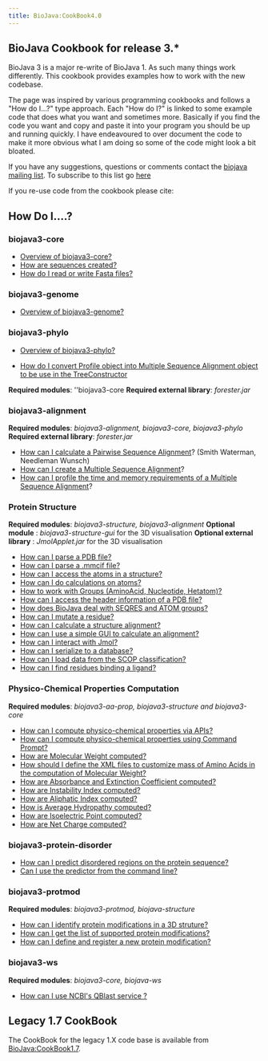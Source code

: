 ```yaml
---
title: BioJava:CookBook4.0
---
```


BioJava Cookbook for release 3.\*
---------------------------------

BioJava 3 is a major re-write of BioJava 1. As such many things work
differently. This cookbook provides examples how to work with the new
codebase.

The page was inspired by various programming cookbooks and follows a
"How do I...?" type approach. Each "How do I?" is linked to some example
code that does what you want and sometimes more. Basically if you find
the code you want and copy and paste it into your program you should be
up and running quickly. I have endeavoured to over document the code to
make it more obvious what I am doing so some of the code might look a
bit bloated.

If you have any suggestions, questions or comments contact the [biojava
mailing list](mailto:biojava-l@biojava.org). To subscribe to this list
go [here](http://biojava.org/mailman/listinfo/biojava-l)

If you re-use code from the cookbook please cite:

How Do I....?
-------------

### biojava3-core

-   [Overview of
    biojava3-core?](BioJava:CookBook:Core:Overview "wikilink")
-   [How are sequences
    created?](BioJava:CookBook:Core:Sequences "wikilink")
-   [How do I read or write Fasta
    files?](BioJava:CookBook:Core:FastaReadWrite "wikilink")

### biojava3-genome

-   [Overview of
    biojava3-genome?](BioJava:CookBook:genome:Overview "wikilink")

### biojava3-phylo

-   [Overview of
    biojava3-phylo?](BioJava:CookBook:Phylo:Overview "wikilink")

<!-- -->

-   [How do I convert Profile object into Multiple Sequence Alignment
    object to be use in the
    TreeConstructor](BioJava:CookBook:Phylo:ProfileToMSA "wikilink")

**Required modules**: ''biojava3-core **Required external library**:
*forester.jar*

### biojava3-alignment

**Required modules**: *biojava3-alignment, biojava3-core,
biojava3-phylo* **Required external library**: *forester.jar*

-   [How can I calculate a Pairwise Sequence
    Alignment](BioJava:CookBook3:PSA "wikilink")? (Smith Waterman,
    Needleman Wunsch)
-   [How can I create a Multiple Sequence
    Alignment](BioJava:CookBook3:MSA "wikilink")?
-   [How can I profile the time and memory requirements of a Multiple
    Sequence Alignment](BioJava:CookBook3:MSAProfiler "wikilink")?

### Protein Structure

**Required modules**: *biojava3-structure, biojava3-alignment*
**Optional module** : *biojava3-structure-gui* for the 3D visualisation
**Optional external library** : *JmolApplet.jar* for the 3D
visualisation

-   [How can I parse a PDB
    file?](BioJava:CookBook:PDB:read3.0 "wikilink")
-   [How can I parse a .mmcif
    file?](BioJava:CookBook:PDB:mmcif "wikilink")
-   [How can I access the atoms in a
    structure?](BioJava:CookBook:PDB:atoms "wikilink")
-   [How can I do calculations on
    atoms?](BioJava:CookBook:PDB:atomsCalc "wikilink")
-   [How to work with Groups (AminoAcid, Nucleotide,
    Hetatom)?](BioJava:CookBook:PDB:groups "wikilink")
-   [How can I access the header information of a PDB
    file?](BioJava:CookBook:PDB:header "wikilink")
-   [How does BioJava deal with SEQRES and ATOM
    groups?](BioJava:CookBook:PDB:seqres "wikilink")
-   [How can I mutate a
    residue?](BioJava:CookBook:PDB:mutate "wikilink")
-   [How can I calculate a structure
    alignment?](BioJava:CookBook:PDB:align "wikilink")
-   [How can I use a simple GUI to calculate an
    alignment?](BioJava:CookBook:PDB:alignGUI "wikilink")
-   [How can I interact with
    Jmol?](BioJava:CookBook:PDB:Jmol "wikilink")
-   [How can I serialize to a
    database?](BioJava:CookBook:PDB:hibernate "wikilink")
-   [How can I load data from the SCOP
    classification?](BioJava:CookBook:PDB:SCOP "wikilink")
-   [How can I find residues binding a
    ligand?](BioJava:CookBook:PDB:ligands "wikilink")

### Physico-Chemical Properties Computation

**Required modules**: *biojava3-aa-prop, biojava3-structure and
biojava3-core*

-   [How can I compute physico-chemical properties via
    APIs?](BioJava:CookBook:AAPROP:main "wikilink")
-   [How can I compute physico-chemical properties using Command
    Prompt?](BioJava:CookBook:AAPROP:commandprompt "wikilink")
-   [How are Molecular Weight
    computed?](BioJava:CookBook:AAPROP:molecularweight "wikilink")
-   [How should I define the XML files to customize mass of Amino Acids
    in the computation of Molecular
    Weight?](BioJava:CookBook:AAPROP:xmlfiles "wikilink")
-   [How are Absorbance and Extinction Coefficient
    computed?](BioJava:CookBook:AAPROP:absorbanceandextinctioncoefficient "wikilink")
-   [How are Instability Index
    computed?](BioJava:CookBook:AAPROP:instabilityindex "wikilink")
-   [How are Aliphatic Index
    computed?](BioJava:CookBook:AAPROP:aliphaticindex "wikilink")
-   [How is Average Hydropathy
    computed?](BioJava:CookBook:AAPROP:averagehydropathyvalue "wikilink")
-   [How are Isoelectric Point
    computed?](BioJava:CookBook:AAPROP:isoelectricpoint "wikilink")
-   [How are Net Charge
    computed?](BioJava:CookBook:AAPROP:netcharge "wikilink")

### biojava3-protein-disorder

-   [How can I predict disordered regions on the protein
    sequence?](BioJava:CookBook3:ProteinDisorder "wikilink")
-   [Can I use the predictor from the command
    line?](BioJava:CookBook3:ProteinDisorderCLI "wikilink")

### biojava3-protmod

**Required modules**: *biojava3-protmod, biojava-structure*

-   [How can I identify protein modifications in a 3D
    struture?](BioJava:CookBook3:ProtMod "wikilink")
-   [How can I get the list of supported protein
    modifications?](BioJava:CookBook3:SupportedProtMod "wikilink")
-   [How can I define and register a new protein
    modification?](BioJava:CookBook3:AddProtMod "wikilink")

### biojava3-ws

**Required modules**: *biojava3-core, biojava-ws*

-   [How can I use NCBI's QBlast service
    ?](BioJava:CookBook3:NCBIQBlastService "wikilink")

Legacy 1.7 CookBook
-------------------

The CookBook for the legacy 1.X code base is available from
<BioJava:CookBook1.7>.
